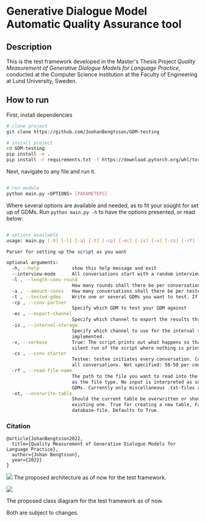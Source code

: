 # Generative Dialogue Model Automatic Quality Assurance tool

## Description   
This is the test framework developed in the Master's Thesis Project *Quality Measurement of Generative Dialogue Models for Language Practice*, conducted at the Computer Science institution at the Faculty of Engineering at Lund University, Sweden.


## How to run   
First, install dependencies   
```bash
# clone project   
git clone https://github.com/JoohanBengtsson/GDM-testing

# install project   
cd GDM-testing
pip install -e .   
pip install -r requirements.txt -f https://download.pytorch.org/whl/torch_stable.html
 ```   
 Next, navigate to any file and run it.   
 ```bash

# run module   
python main.py <OPTIONS> [PARAMETERS]    
```
Where several options are available and needed, as to fit your sought for set up of GDMs. Run `python main.py -h` to have the options presented, or read below:

```bash

# options available
usage: main.py [-h] [-l] [-a] [-t] [-cp] [-ec] [-is] [-v] [-cs] [-rf] [-ot]

Parser for setting up the script as you want

optional arguments:
  -h, --help            show this help message and exit
  --interview-mode      All conversations start with a random interview-question
  -l , --length-conv-round
                        How many rounds shall there be per conversation until restart
  -a , --amount-convs   How many conversations shall there be per tested GDM
  -t , --tested-gdms    Write one or several GDMs you want to test. If several, have them separated by ','.
  -cp , --conv-partner
                        Specify which GDM to test your GDM against
  -ec , --export-channel
                        Specify which channel to export the results through. Currently only 'sqlite' is implemented
  -is , --internal-storage
                        Specify which channel to use for the internal storage of results. Currently only 'json' is
                        implemented.
  -v, --verbose         True: The script prints out what happens so that the user may follow the process. False: A
                        silent run of the script where nothing is printed. Defaults to True.
  -cs , --conv-starter
                        Testee: testee initiates every conversation. Conv-partner: the conversation partner initiates
                        all conversations. Not specified: 50-50 per conversation who starts that conversation.
  -rf , --read-file-name
                        The path to the file you want to read into the script. Interprets the letters behind the '.'
                        as the file type. No input is interpreted as such the script generates conversations using the
                        GDMs. Currently only miscellaneous .txt-files are supported.
  -ot, --overwrite-table
                        Should the current table be overwritten or should the results be inserted into the currently
                        existing one. True for creating a new table, False for inserting into the currently existing
                        database-file. Defaults to True.
```


### Citation   
```
@article{JohanBengtsson2022,
  title={Quality Measurement of Generative Dialogue Models for Language Practice},
  author={Johan Bengtsson},
  year={2022}
}
```   

![](imgs/Test%20architecture.drawio.png)
The proposed architecture as of now for the test framework.

![](imgs/Class%20diagram.drawio.png)

The proposed class diagram for the test framework as of now.

Both are subject to changes.

